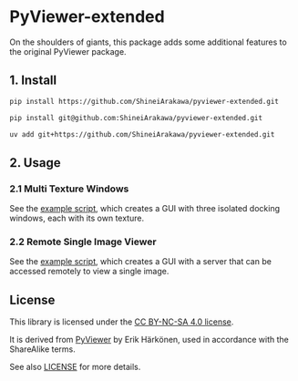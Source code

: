 # PyViewer-extended

On the shoulders of giants, this package adds some additional features to the original PyViewer package.

## 1. Install

```bash
pip install https://github.com/ShineiArakawa/pyviewer-extended.git
```

```bash
pip install git@github.com:ShineiArakawa/pyviewer-extended.git
```

```bash
uv add git+https://github.com/ShineiArakawa/pyviewer-extended.git
```

## 2. Usage

### 2.1 Multi Texture Windows

See the [example script](/examples/demo_docking_viewer_3panels.py), which creates a GUI with three isolated docking windows, each with its own texture.

### 2.2 Remote Single Image Viewer

See the [example script](/examples/demo_remote_siv.py), which creates a GUI with a server that can be accessed remotely to view a single image.

## License

This library is licensed under the [CC BY-NC-SA 4.0 license](https://creativecommons.org/licenses/by-nc-sa/4.0/).

It is derived from [PyViewer](https://github.com/harskish/pyviewer.git) by Erik Härkönen, used in accordance with the ShareAlike terms.

See also [LICENSE](/LICENSE) for more details.
